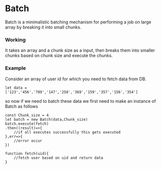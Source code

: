 # Batch
Batch is a minimalistic batching mechanism for performing a job on large array by breaking it into small chunks.

### Working
It takes an array and a chunk size as a input, then breaks them into smaller chunks based on chunk size and execute the chunks.

### Example
Consider an array of user id for which you need to fetch data from DB.
```
let data = ['123','456','789','147','258','369','159','357','156','354']
```
so now if we need to batch these data we first need to make an instance of Batch as follows
```
const Chunk_size = 4
let batch = new Batch(data,Chunk_size)
batch.execute(fetch)
.then((result)=>{
    //if all executes successfully this gets executed
},err=>{
    //error occur
})

function fetch(uid){
    //fetch user based on uid and return data
}
```  